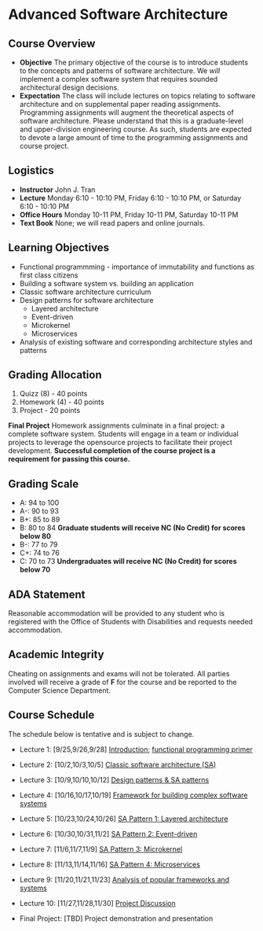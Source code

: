 # Advanced Software Architecture

## Course Overview

- **Objective** The primary objective of the course is to introduce students to the concepts and patterns of software architecture.  We _will_ implement a complex software system that requires sounded architectural design decisions.
- **Expectation** The class will include lectures on topics relating to software architecture and on supplemental paper reading assignments.  Programming assignments will augment the theoretical aspects of software architecture.  Please understand that this is a graduate-level and upper-division engineering course.  As such, students are expected to devote a large amount of time to the programming assignments and course project.

## Logistics

- **Instructor** John J. Tran
- **Lecture** Monday 6:10 - 10:10 PM, Friday 6:10 - 10:10 PM, or Saturday 6:10 - 10:10 PM 
- **Office Hours** Monday 10-11 PM, Friday 10-11 PM, Saturday 10-11 PM 
- **Text Book**  None; we will read papers and online journals.

## Learning Objectives

- Functional programmming - importance of immutability and functions as first class citizens
- Building a software system vs. building an application
- Classic software architecture curriculum
- Design patterns for software architecture
  - Layered architecture
  - Event-driven
  - Microkernel
  - Microservices
- Analysis of existing software and corresponding architecture styles and patterns

## Grading Allocation

1. Quizz (8) - 40 points
2. Homework (4) - 40 points
3. Project - 20 points

**Final Project** Homework assignments culminate in a final project: a complete software system. Students will engage in a team or individual projects to leverage the opensource projects to facilitate their project development. **Successful completion of the course project is a requirement for passing this course.**

## Grading Scale

* A: 94 to 100
* A-: 90 to 93
* B+: 85 to 89
* B: 80 to 84 **Graduate students will receive NC (No Credit) for scores below 80**
* B-: 77 to 79
* C+: 74 to 76
* C: 70 to 73 **Undergraduates will receive NC (No Credit) for scores below 70**

## ADA Statement

Reasonable accommodation will be provided to any student who is registered with the Office of Students with Disabilities and requests needed accommodation.

## Academic Integrity

Cheating on assignments and exams will not be tolerated. All parties involved will receive a grade of **F** for the course and be reported to the Computer Science Department.

## Course Schedule

The schedule below is tentative and is subject to change.

* Lecture 1: [9/25,9/26,9/28] [Introduction](documents/notes/introduction.md); [functional programming primer](documents/notes/functional-primer.md)

* Lecture 2: [10/2,10/3,10/5] [Classic software architecture (SA)](documents/notes/classic-software-architecture.md)

* Lecture 3: [10/9,10/10,10/12] [Design patterns & SA patterns](documents/notes/design-patterns.md)

* Lecture 4: [10/16,10/17,10/19] [Framework for building complex software systems](framework-complex-systems.md) 

* Lecture 5: [10/23,10/24,10/26] [SA Pattern 1: Layered architecture](documents/notes/layered-architecture.md)

* Lecture 6: [10/30,10/31,11/2] [SA Pattern 2: Event-driven](documents/notes/event-driven.md)

* Lecture 7: [11/6,11/7,11/9] [SA Pattern 3: Microkernel](documents/notes/microkernel.md)

* Lecture 8: [11/13,11/14,11/16] [SA Pattern 4: Microservices](documents/notes/microservice.md)

* Lecture 9: [11/20,11/21,11/23] [Analysis of popular frameworks and systems](documents/notes/analysis.md)

* Lecture 10: [11/27,11/28,11/30] [Project Discussion](documents/final-project/project.md)

* Final Project: [TBD] Project demonstration and presentation
